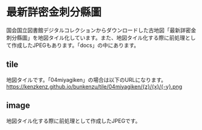 # 最新詳密金刺分縣圖
国会国立図書館デジタルコレクションからダウンロードした古地図「最新詳密金刺分縣圖」を地図タイル化しています。また、地図タイル化する際に前処理として作成したJPEGもあります。「docs」の中にあります。
## tile
地図タイルです。「04miyagiken」の場合は以下のURLになります。
https://kenzkenz.github.io/bunkenzu/tile/04miyagiken/{z}/{x}/{-y}.png
## image
地図タイル化する際に前処理として作成したJPEGです。

